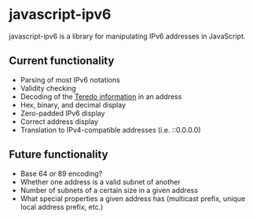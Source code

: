 javascript-ipv6
===============

javascript-ipv6 is a library for manipulating IPv6 addresses in JavaScript.

Current functionality
----------------

- Parsing of most IPv6 notations
- Validity checking
- Decoding of the [Teredo information](http://en.wikipedia.org/wiki/Teredo_tunneling#IPv6_addressing) in an address
- Hex, binary, and decimal display
- Zero-padded IPv6 display
- Correct address display
- Translation to IPv4-compatible addresses (i.e. ::0.0.0.0)

Future functionality
--------------------

- Base 64 or 89 encoding?
- Whether one address is a valid subnet of another
- Number of subnets of a certain size in a given address
- What special properties a given address has (multicast prefix, unique local address prefix, etc.)
